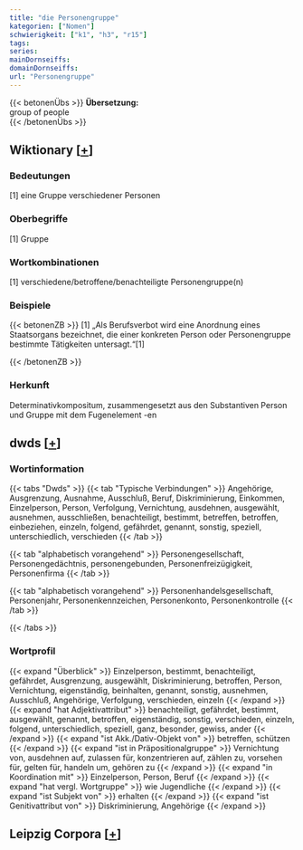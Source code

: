 ```yaml
---
title: "die Personengruppe"
kategorien: ["Nomen"]
schwierigkeit: ["k1", "h3", "r15"]
tags:
series:
mainDornseiffs:
domainDornseiffs:
url: "Personengruppe"
---
```


{{< betonenÜbs >}}
**Übersetzung:**  
group  of people  
{{< /betonenÜbs >}}

## Wiktionary [[+](https://de.wiktionary.org/wiki/Personengruppe)]

### Bedeutungen
[1] eine Gruppe verschiedener Personen  

### Oberbegriffe
[1] Gruppe  

### Wortkombinationen
[1] verschiedene/betroffene/benachteiligte Personengruppe(n)  

### Beispiele
{{< betonenZB >}}
[1] „Als Berufsverbot wird eine Anordnung eines Staatsorgans bezeichnet, die einer konkreten Person oder Personengruppe bestimmte Tätigkeiten untersagt.“[1]  

{{< /betonenZB >}}
### Herkunft
Determinativkompositum, zusammengesetzt aus den Substantiven Person und Gruppe mit dem Fugenelement -en  



## dwds [[+](https://www.dwds.de/wb/Personengruppe)]

### Wortinformation
{{< tabs "Dwds" >}}
{{< tab "Typische Verbindungen" >}}
Angehörige, Ausgrenzung, Ausnahme, Ausschluß, Beruf, Diskriminierung, Einkommen, Einzelperson, Person, Verfolgung, Vernichtung, ausdehnen, ausgewählt, ausnehmen, ausschließen, benachteiligt, bestimmt, betreffen, betroffen, einbeziehen, einzeln, folgend, gefährdet, genannt, sonstig, speziell, unterschiedlich, verschieden
{{< /tab >}}

{{< tab "alphabetisch vorangehend" >}}
Personengesellschaft, Personengedächtnis, personengebunden, Personenfreizügigkeit, Personenfirma
{{< /tab >}}

{{< tab "alphabetisch vorangehend" >}}
Personenhandelsgesellschaft, Personenjahr, Personenkennzeichen, Personenkonto, Personenkontrolle
{{< /tab >}}

{{< /tabs >}}

### Wortprofil
{{< expand "Überblick" >}} Einzelperson, bestimmt, benachteiligt, gefährdet, Ausgrenzung, ausgewählt, Diskriminierung, betroffen, Person, Vernichtung, eigenständig, beinhalten, genannt, sonstig, ausnehmen, Ausschluß, Angehörige, Verfolgung, verschieden, einzeln {{< /expand >}}
{{< expand "hat Adjektivattribut" >}} benachteiligt, gefährdet, bestimmt, ausgewählt, genannt, betroffen, eigenständig, sonstig, verschieden, einzeln, folgend, unterschiedlich, speziell, ganz, besonder, gewiss, ander {{< /expand >}}
{{< expand "ist Akk./Dativ-Objekt von" >}} betreffen, schützen {{< /expand >}}
{{< expand "ist in Präpositionalgruppe" >}} Vernichtung von, ausdehnen auf, zulassen für, konzentrieren auf, zählen zu, vorsehen für, gelten für, handeln um, gehören zu {{< /expand >}}
{{< expand "in Koordination mit" >}} Einzelperson, Person, Beruf {{< /expand >}}
{{< expand "hat vergl. Wortgruppe" >}} wie Jugendliche {{< /expand >}}
{{< expand "ist Subjekt von" >}} erhalten {{< /expand >}}
{{< expand "ist Genitivattribut von" >}} Diskriminierung, Angehörige {{< /expand >}}

## Leipzig Corpora [[+](https://corpora.uni-leipzig.de/en/res?word=Personengruppe&corpusId=deu_newscrawl-public_2018)]

